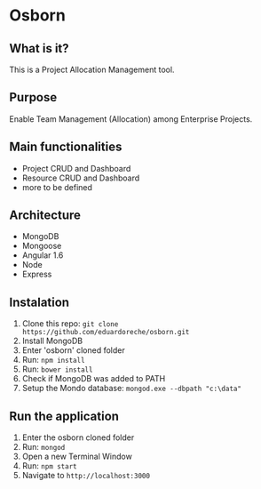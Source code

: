 # Osborn

## What is it?

This is a Project Allocation Management tool.

## Purpose

Enable Team Management (Allocation) among Enterprise Projects.

## Main functionalities

* Project CRUD and Dashboard
* Resource CRUD and Dashboard
* more to be defined

## Architecture

* MongoDB
* Mongoose
* Angular 1.6
* Node
* Express

## Instalation

1. Clone this repo: `git clone https://github.com/eduardoreche/osborn.git`
2. Install MongoDB
3. Enter 'osborn' cloned folder
4. Run: `npm install`
5. Run: `bower install`
6. Check if MongoDB was added to PATH
7. Setup the Mondo database: `mongod.exe --dbpath "c:\data"`

## Run the application

1. Enter the osborn cloned folder
2. Run: `mongod`
3. Open a new Terminal Window
4. Run: `npm start`
5. Navigate to `http://localhost:3000`